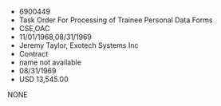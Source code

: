 * 6900449
* Task Order For Processing of Trainee Personal Data Forms
* CSE,OAC
* 11/01/1968,08/31/1969
* Jeremy Taylor, Exotech Systems Inc
* Contract
*   name not available
* 08/31/1969
* USD 13,545.00

NONE